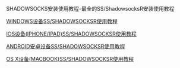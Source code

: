 SHADOWSOCKS安装使用教程-最全的SS/ShadowsocksR安装使用教程

[WINDOWS设备SS/SHADOWSOCKSR使用教程](https://github.com/ss-ssr/help/wiki/WINDOWS%E8%AE%BE%E5%A4%87SS-SHADOWSOCKSR%E4%BD%BF%E7%94%A8%E6%95%99%E7%A8%8B)

[IOS设备(IPHONE/IPAD)SS/SHADOWSOCKSR使用教程](https://github.com/ss-ssr/help/wiki/IOS%E8%AE%BE%E5%A4%87(IPHONE-IPAD)SS-SHADOWSOCKSR%E4%BD%BF%E7%94%A8%E6%95%99%E7%A8%8B)

[ANDROID安卓设备SS/SHADOWSOCKSR使用教程](https://github.com/ss-ssr/help/wiki/ANDROID%E8%AE%BE%E5%A4%87SS-SHADOWSOCKSR%E4%BD%BF%E7%94%A8%E6%95%99%E7%A8%8B)

[OS X设备(MACBOOK)SS/SHADOWSOCKSR使用教程](https://github.com/ss-ssr/help/wiki/OS-X%E8%AE%BE%E5%A4%87(MACBOOK)SS-SHADOWSOCKSR%E4%BD%BF%E7%94%A8%E6%95%99%E7%A8%8B)
